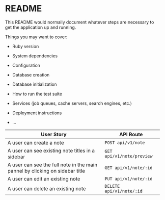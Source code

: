 # README

This README would normally document whatever steps are necessary to get the
application up and running.

Things you may want to cover:

* Ruby version

* System dependencies

* Configuration

* Database creation

* Database initialization

* How to run the test suite

* Services (job queues, cache servers, search engines, etc.)

* Deployment instructions

* ...

|User Story|API Route|
|-|-|
|A user can create a note | `POST api/v1/note`|
|A user can see existing note titles in a sidebar|`GET api/v1/note/preview`|
|A user can see the full note in the main pannel by clicking on sidebar title|`GET api/v1/note/:id`|
|A user can edit an existing note|`PUT api/v1/note/:id`|
|A user can delete an existing note| `DELETE api/v1/note/:id`|

